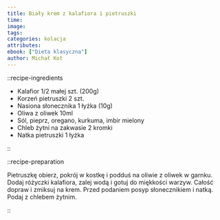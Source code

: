 ```yaml
---
title: Biały krem z kalafiora i pietruszki
time:
image:
tags:
categories: kolacja
attributes:
ebook: ["Dieta klasyczna"]
author: Michał Kot
---
```


::recipe-ingredients

- Kalafior 1/2 małej szt. (200g)
- Korzeń pietruszki 2 szt.
- Nasiona słonecznika 1 łyżka (10g)
- Oliwa z oliwek 10ml
- Sól, pieprz, oregano, kurkuma, imbir mielony
- Chleb żytni na zakwasie 2 kromki
- Natka pietruszki 1 łyżka

::

::recipe-preparation

Pietruszkę obierz, pokrój w kostkę i podduś na oliwie z oliwek w garnku. Dodaj różyczki kalafiora, zalej wodą i gotuj do miękkości warzyw. Całość dopraw i zmiksuj na krem. Przed podaniem posyp słonecznikiem i natką. Podaj z chlebem żytnim.

::